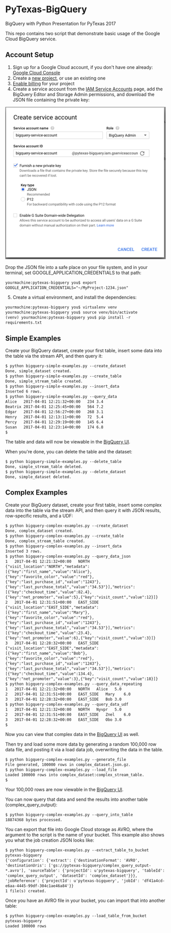 # PyTexas-BigQuery
BigQuery with Python Presentation for PyTexas 2017

This repo contains two script that demonstrate basic usage of the Google Cloud BigQuery service.

## Account Setup

1. Sign up for a Google Cloud account, if you don't have one already: [Google Cloud Console](https://console.cloud.google.com/)
2. Create a [new project](https://console.cloud.google.com/cloud-resource-manager), or use an existing one
3. [Enable billing](https://support.google.com/cloud/answer/6293499#enable-billing) for your project
4. Create a service account from the [IAM Service Accounts](https://console.cloud.google.com/iam-admin/serviceaccounts/project) page, add the BigQuery Editor and Storage Admin permissions, and download the JSON file containing the private key:

![IAM Service Account Screen](/images/iam_add_service_account.png?raw=true)

Drop the JSON file into a safe place on your file system, and in your terminal, set GOOGLE_APPLICATION_CREDENTIALS to that path:

```
yourmachine:pytexas-bigquery you$ export GOOGLE_APPLICATION_CREDENTIALS="~/MyProject-1234.json"
```

5.  Create a virtual environment, and install the dependencies:

```
yourmachine:pytexas-bigquery you$ virtualenv venv
yourmachine:pytexas-bigquery you$ source venv/bin/activate
(venv) yourmachine:pytexas-bigquery you$ pip install -r requirements.txt
```

## Simple Examples

Create your BigQuery dataset, create your first table, insert some data into the table via the stream API, and then query it:

```
$ python bigquery-simple-examples.py --create_dataset
Done, simple_dataset created.
$ python bigquery-simple-examples.py --create_table
Done, simple_stream_table created.
$ python bigquery-simple-examples.py --insert_data
Inserted 6 rows.
$ python bigquery-simple-examples.py --query_data
Alice	2017-04-01 12:21:32+00:00	234	3.4
Beatrix	2017-04-01 12:25:45+00:00	564	7.2
Edgar	2017-04-01 12:56:27+00:00	268	3.1
Henry	2017-04-01 12:13:11+00:00	72	5.4
Percy	2017-04-01 12:29:19+00:00	145	6.4
Susan	2017-04-01 12:23:14+00:00	174	6.8
$ 
```

The table and data will now be viewable in the [BigQuery UI](https://bigquery.cloud.google.com/dataset/).

When you're done, you can delete the table and the dataset:

```
$ python bigquery-simple-examples.py --delete_table
Done, simple_stream_table deleted.
$ python bigquery-simple-examples.py --delete_dataset
Done, simple_dataset deleted.
```

## Complex Examples

Create your BigQuery dataset, create your first table, insert some complex data into the table via the stream API, and then query it with JSON results, row-specific results, and a UDF:

```
$ python bigquery-complex-examples.py --create_dataset
Done, complex_dataset created.
$ python bigquery-complex-examples.py --create_table
Done, complex_stream_table created.
$ python bigquery-complex-examples.py --insert_data
Inserted 3 rows.
$ python bigquery-complex-examples.py --query_data_json
1	2017-04-01 12:21:32+00:00	NORTH	{"visit_location":"NORTH","metadata":[{"key":"first_name","value":"Alice"},{"key":"favorite_color","value":"red"},{"key":"last_purchase_id","value":"1243"},{"key":"last_purchase_total","value":"34.53"}],"metrics":[{"key":"checkout_time","value":82.4},{"key":"net_promoter","value":5},{"key":"visit_count","value":12}]}
2	2017-04-01 12:31:51+00:00	EAST_SIDE	{"visit_location":"EAST_SIDE","metadata":[{"key":"first_name","value":"Mary"},{"key":"favorite_color","value":"red"},{"key":"last_purchase_id","value":"1243"},{"key":"last_purchase_total","value":"34.53"}],"metrics":[{"key":"checkout_time","value":23.4},{"key":"net_promoter","value":6},{"key":"visit_count","value":3}]}
3	2017-04-01 12:28:32+00:00	EAST_SIDE	{"visit_location":"EAST_SIDE","metadata":[{"key":"first_name","value":"Bob"},{"key":"favorite_color","value":"red"},{"key":"last_purchase_id","value":"1243"},{"key":"last_purchase_total","value":"34.53"}],"metrics":[{"key":"checkout_time","value":134.4},{"key":"net_promoter","value":3},{"key":"visit_count","value":18}]}
$ python bigquery-complex-examples.py --query_data_repeating
1	2017-04-01 12:21:32+00:00	NORTH	Alice	5.0
2	2017-04-01 12:31:51+00:00	EAST_SIDE	Mary	6.0
3	2017-04-01 12:28:32+00:00	EAST_SIDE	Bob	3.0
$ python bigquery-complex-examples.py --query_data_udf
1	2017-04-01 12:21:32+00:00	NORTH	Nyvpr	5.0
2	2017-04-01 12:31:51+00:00	EAST_SIDE	Znel	6.0
3	2017-04-01 12:28:32+00:00	EAST_SIDE	Obo	3.0
$ 
```

Now you can view that complex data in the [BigQuery UI](https://bigquery.cloud.google.com/dataset/) as well.

Then try and load some more data by generating a random 100,000 row data file, and posting it via a load data job, overwriting the data in the table.

```
$ python bigquery-complex-examples.py --generate_file
File generated, 100000 rows in complex_dataset.json.gz.
$ python bigquery-complex-examples.py --load_file
Loaded 100000 rows into complex_dataset:complex_stream_table.
$ 
```

Your 100,000 rows are now viewable in the [BigQuery UI](https://bigquery.cloud.google.com/dataset/).

You can now query that data and send the results into another table (complex_query_output):

```
$ python bigquery-complex-examples.py --query_into_table
18874368 bytes processed.
```

You can export that file into Google Cloud storage as AVRO, where the argument to the script is the name of your bucket. This example also shows you what the job creation JSON looks like:

```
$ python bigquery-complex-examples.py --extract_table_to_bucket pytexas-bigquery
{'configuration': {'extract': {'destinationFormat': 'AVRO', 'destinationUris': ['gs://pytexas-bigquery/complex_query_output-*.avro'], 'sourceTable': {'projectId': u'pytexas-bigquery', 'tableId': 'complex_query_output', 'datasetId': 'complex_dataset'}}}, 'jobReference': {'projectId': u'pytexas-bigquery', 'jobId': 'df41a4cd-e6aa-4445-99df-304c1ae46a84'}}
1 file(s) created.
```

Once you have an AVRO file in your bucket, you can import that into another table:

```
$ python bigquery-complex-examples.py --load_table_from_bucket pytexas-bigquery
Loaded 100000 rows
```
